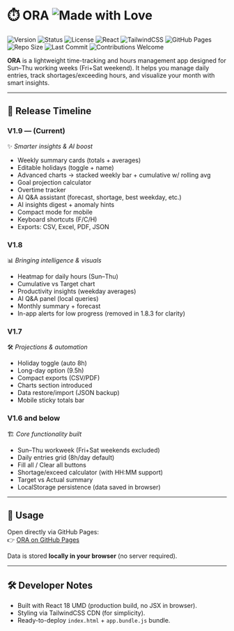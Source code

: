 # ⏱️ ORA ![Made with Love](https://img.shields.io/badge/made%20with-❤️-red.svg)

![Version](https://img.shields.io/badge/version-1.9-blue.svg)
![Status](https://img.shields.io/badge/status-active-success.svg)
![License](https://img.shields.io/badge/license-MIT-green.svg)
![React](https://img.shields.io/badge/React-18-61DAFB?logo=react&logoColor=white)
![TailwindCSS](https://img.shields.io/badge/TailwindCSS-CDN-38B2AC?logo=tailwind-css&logoColor=white)
![GitHub Pages](https://img.shields.io/badge/deploy-GitHub%20Pages-222?logo=github&logoColor=white)
![Repo Size](https://img.shields.io/github/repo-size/i3bdel3ziz/Timesheet_App)
![Last Commit](https://img.shields.io/github/last-commit/i3bdel3ziz/Timesheet_App)
![Contributions Welcome](https://img.shields.io/badge/contributions-welcome-brightgreen.svg)


**ORA** is a lightweight time-tracking and hours management app designed for Sun–Thu working weeks (Fri+Sat weekend). It helps you manage daily entries, track shortages/exceeding hours, and visualize your month with smart insights.

---


## 📌 Release Timeline


### **V1.9 — (Current)**
✨ *Smarter insights & AI boost*  
- Weekly summary cards (totals + averages)  
- Editable holidays (toggle + name)  
- Advanced charts → stacked weekly bar + cumulative w/ rolling avg  
- Goal projection calculator  
- Overtime tracker  
- AI Q&A assistant (forecast, shortage, best weekday, etc.)  
- AI insights digest + anomaly hints  
- Compact mode for mobile  
- Keyboard shortcuts (F/C/H)  
- Exports: CSV, Excel, PDF, JSON  


### **V1.8**
📊 *Bringing intelligence & visuals*  
- Heatmap for daily hours (Sun–Thu)  
- Cumulative vs Target chart  
- Productivity insights (weekday averages)  
- AI Q&A panel (local queries)  
- Monthly summary + forecast  
- In-app alerts for low progress (removed in 1.8.3 for clarity)  


### **V1.7**
🛠️ *Projections & automation*  
- Holiday toggle (auto 8h)  
- Long-day option (9.5h)  
- Compact exports (CSV/PDF)  
- Charts section introduced  
- Data restore/import (JSON backup)  
- Mobile sticky totals bar  


### **V1.6 and below**
🏗️ *Core functionality built*  
- Sun–Thu workweek (Fri+Sat weekends excluded)  
- Daily entries grid (8h/day default)  
- Fill all / Clear all buttons  
- Shortage/exceed calculator (with HH:MM support)  
- Target vs Actual summary  
- LocalStorage persistence (data saved in browser)  

---

## 🚀 Usage

Open directly via GitHub Pages:  
👉 [ORA on GitHub Pages](https://i3bdel3ziz.github.io/Ora/)

Data is stored **locally in your browser** (no server required).

---

## 🛠️ Developer Notes
- Built with React 18 UMD (production build, no JSX in browser).  
- Styling via TailwindCSS CDN (for simplicity).  
- Ready-to-deploy `index.html` + `app.bundle.js` bundle.  
